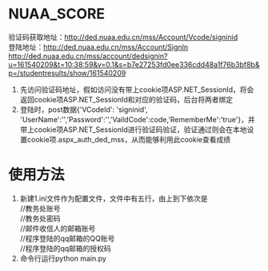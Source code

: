 # NUAA_SCORE
验证码获取地址：http://ded.nuaa.edu.cn/mss/Account/Vcode/signinid  
登陆地址：http://ded.nuaa.edu.cn/mss/Account/SignIn
http://ded.nuaa.edu.cn/mss/account/dedsignin?u=161540209&t=10:38:59&v=0.1&s=b7e27253fd0ee336cdd48a1f76b3bf8b&p=/studentresults/show/161540209

1. 先访问验证码地址，假如访问没有带上cookie项ASP.NET_SessionId，将会返回cookie项ASP.NET_SessionId和对应的验证码，后台将两者绑定
2. 登陆时，post数据{'VCodeId': 'signinid', 'UserName':'','Password':'','VaildCode':code,'RememberMe':'true'}，并带上cookie项ASP.NET_SessionId进行验证码验证，验证通过则会在本地设置cookie项.aspx_auth_ded_mss，从而能够利用此cookie查看成绩
# 使用方法
1. 新建1.ini文件作为配置文件，文件中有五行，由上到下依次是  
//教务处账号  
//教务处密码  
//邮件收信人的邮箱账号  
//程序登陆的qq邮箱的QQ账号  
//程序登陆的qq邮箱的授权码    
2. 命令行运行python main.py
